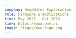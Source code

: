 ```yaml
---
company: DeepWater Exploration
role: Firmware & Applications
time: May 2023 - Oct 2023
link: https://www.dwe.ai
image: /logos/dwe-logo.png
---
```

